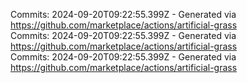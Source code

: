 Commits: 2024-09-20T09:22:55.399Z - Generated via https://github.com/marketplace/actions/artificial-grass
<br>
Commits: 2024-09-20T09:22:55.399Z - Generated via https://github.com/marketplace/actions/artificial-grass
<br>
Commits: 2024-09-20T09:22:55.399Z - Generated via https://github.com/marketplace/actions/artificial-grass
<br>
